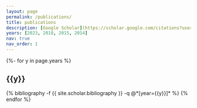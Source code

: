 ```yaml
---
layout: page
permalink: /publications/
title: publications
description: [Google Scholar](https://scholar.google.com/citations?user=UJWY9B0AAAAJ&hl=en)
years: [2023, 2018, 2015, 2014]
nav: true
nav_order: 1
---
```

<!-- _pages/publications.md -->
<div class="publications">

{%- for y in page.years %}
  <h2 class="year">{{y}}</h2>
  {% bibliography -f {{ site.scholar.bibliography }} -q @*[year={{y}}]* %}
{% endfor %}

</div>
